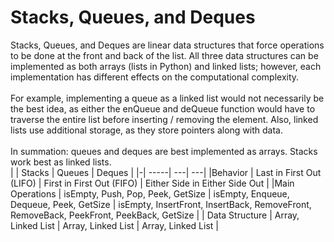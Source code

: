# Stacks, Queues, and Deques
Stacks, Queues, and Deques are linear data structures that force operations to be done at the front and back of the list. All three data structures can be implemented as both arrays (lists in Python) and linked lists; however, each implementation has different effects on the computational complexity. <br><br>
For example, implementing a queue as a linked list would not necessarily be the best idea, as either the enQueue and deQueue function would have to traverse the entire list before inserting / removing the element. Also, linked lists use additional storage, as they store pointers along with data. 
<br><br>
In summation: queues and deques are best implemented as arrays. Stacks work best as linked lists.
<br>
| | Stacks | Queues | Deques |
|-| -----| ---| ---|
|Behavior | Last in First Out (LIFO) | First in First Out (FIFO) | Either Side in Either Side Out |
|Main Operations | isEmpty, Push, Pop, Peek, GetSize | isEmpty, Enqueue, Dequeue, Peek, GetSize | isEmpty, InsertFront, InsertBack, RemoveFront, RemoveBack, PeekFront, PeekBack, GetSize | 
| Data Structure | Array, Linked List | Array, Linked List | Array, Linked List |
